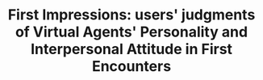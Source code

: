 ---
name: "First Impressions Users' Judgments Of Virtual"
title: "First Impressions: users' judgments of Virtual Agents' Personality and Interpersonal Attitude in First Encounters"
journal: "journal name" 
project: null
event: "Intelligent Virtual Agents conference (IVA)"
authors:
- name: "Cafaro, A."
- name: "Vilhjálmsson, H."
- name: "Bickmore, T."
- name: "Heylen, D."
- name: "Jóhannsdóttir, K."
- name: "Valgarðsson, G."
year: 2012
resources: null
external_url: null
draft: false 
headless: true
---